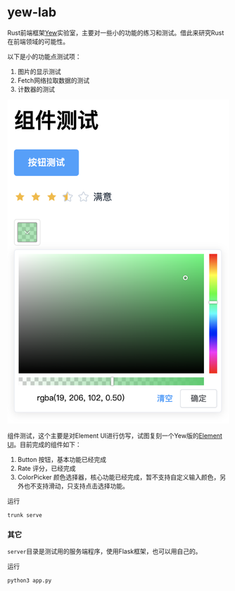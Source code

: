 # yew-lab
Rust前端框架[Yew](https://github.com/yewstack/yew/tree/master)实验室，主要对一些小的功能的练习和测试。借此来研究Rust在前端领域的可能性。

以下是小的功能点测试项：
1. 图片的显示测试
2. Fetch网络拉取数据的测试
3. 计数器的测试

![Notepad](./组件截图.png)

组件测试，这个主要是对Element UI进行仿写，试图复刻一个Yew版的[Element UI](https://github.com/ElemeFE/element/tree/dev)。目前完成的组件如下：

1. Button 按钮，基本功能已经完成
2. Rate 评分，已经完成
3. ColorPicker 颜色选择器，核心功能已经完成，暂不支持自定义输入颜色，另外也不支持滑动，只支持点击选择功能。


运行

```sh
trunk serve
```

### 其它
`server`目录是测试用的服务端程序，使用Flask框架，也可以用自己的。

运行

```sh
python3 app.py
```
